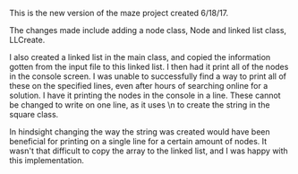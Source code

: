 This is the new version of the maze project created 6/18/17.

The changes made include adding a node class, Node and linked list class, LLCreate. 

I also created a linked list in the main class, and copied the information gotten from the input file to this linked list. I then had it print all of the nodes in the console screen. I was unable to successfully find a way to print all of these on the specified lines, even after hours of searching online for a solution. I have it printing the nodes in the console in a line. These cannot be changed to write on one line, as it uses \n to create the string in the square class. 

In hindsight changing the way the string was created would have been beneficial for printing on a single line for a certain amount of nodes. It wasn't that difficult to copy the array to the linked list, and I was happy with this implementation.
